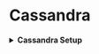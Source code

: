 # Cassandra 
<details> <summary><b>Cassandra Setup</b></summary>
  <details><summary><b>Cassandra 3.11 setup in windows as windows is not supporting version 4 for that refer docker setup</b></summary>
  <p>
  
   - Go to cassandra bin directory
   - kdsf
   - fdsfkdsf
  </p>
  </details>
  
  <details><summary><b>Cassandra setup in windows using docker</b></summary>
  <p>
  
   - Make sure docker desktop is installed in your machine
   - Open command prompt and run below command
   ```
    docker pull cassandra:latest
   ``` 
   - Go to docker desktop, you will be able to see doker container running, go to docker terminal form docker desktop and run cqlsh
   - fdsfkdsf
    
    
  </p>
    
  </details>
  
<details> <summary><b>Cassandra Core</b></summary>
<p>
  Go to cassandra bin drectory and run below command form terminal to start cassandra server</br>
  
   cassandra.bat sqlsh

</p>
<p>
  
   - Replication, data centers and Racks
   
     - Open new command prompt and run ```  nodetool status ``` it will give the following output which means this machine or this instance of cassandra is running on rack 1
     
     ```
     Status=Up/Down
      |/ State=Normal/Leaving/Joining/Moving
      --  Address    Load       Tokens       Owns (effective)  Host ID                               Rack
      UN  127.0.0.1  181.21 KiB  256          100.0%            bc840d7e-ca5c-4c10-9c9b-79283ab2a0f1  rack1
     ```
   - CQL- Keyspaces and Tables
     - we write the cassandra query on cassandra query shell for that run ```  cassandra.bat sqlsh ``` command
     - Creating keyspaces
       - use below command to create keyspaces
       ```
        CREATE KEYSPACE test_keyspace WITH replication = {'class': 'SimpleStrategy', 'replication_factor': '1'} AND durable_writes='true';
       ```
       - Use ``` describe <keyspace name> ```  command to check the created keyspace
       - Use ``` describe keyspaces ``` command to list down all the keyspaces
       - ``` drop keyspace <keyspace name> ``` will drop the specified keyspace
       - ``` use <keyspace name> ``` will move u on the create keyspace
     - Creating table
       - simple create table statement
       ```
        CREATE TABLE student_by_id (id int primary key, name text, addressLine1 text, country text);
       ```
       - Creating table with composite key(we can specy n number of columns in primary key)
       ```
         CREATE TABLE student_by_address (addressLine1 text, id int , name text, country text, primary key(addressLine1,id));
       ```
       - create table with clustering key
       ```
        CREATE TABLE student_by_addressln1_and_city (addressLine1 text, id int , name text, country text, city text, primary key((addressLine1,city)id));
       ```
      - below command can be used to describe tables
      ```
       describe tables
      ```
      ```
      describe <table name>
      ```
   - Consistency, insert and selects
     - Consistency
       - Quorum = (Partition+1)%2
       - Run ``` consistency ``` see currrent consistency level
       - Command ``` consistency <consistency level> ``` will set specified consistency
       - new jdf
     - Inserts and Selects
       - Insert value in 
       - jkdsf
       - dksfjf
     - dsfsd
   - sdfjskf
   - dvj
    
</p>
</details>
  
